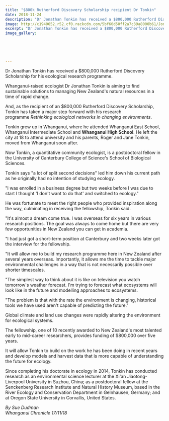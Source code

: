 ```yaml
---
title: "$800k Rutherford Discovery Scholarship recipient Dr Tonkin"
date: 2018-11-24
description: "Dr Jonathan Tonkin has received a $800,000 Rutherford Discovery Scholarship for his ecological research programme..."
image: http://c1940652.r52.cf0.rackcdn.com/5bf60d50ff2a7c39a8000b61/Jonathan-Tonkin-ex-chron-18-nov.jpg
excerpt: "Dr Jonathan Tonkin has received a $800,000 Rutherford Discovery Scholarship for his ecological research programme."
image_gallery:
    
    
    
    
    
---
```


<p><span>Dr Jonathan Tonkin has received a $800,000 Rutherford Discovery Scholarship for his ecological research programme.</span></p>
<p class="element element-paragraph">Whanganui-raised ecologist Dr Jonathan Tonkin is aiming to find sustainable solutions to managing New Zealand's natural resources in a time of rapid change.</p>
<p class="element element-paragraph">And, as the recipient of an $800,000 Rutherford Discovery Scholarship, Tonkin has taken a major step forward with his research programme&nbsp;<em>Rethinking ecological networks in changing environments</em>.</p>
<p class="element element-paragraph">Tonkin grew up in Whanganui, where he attended Whanganui East School, Whanganui Intermediate School and <strong>Whanganui High School</strong>. He left the city at 18 to attend university and his parents, Roger and Jane Tonkin, moved from Whanganui soon after.</p>
<p class="element element-paragraph">Now Tonkin, a quantitative community ecologist, is a postdoctoral fellow in the University of Canterbury College of Science's School of Biological Sciences.</p>
<p class="element element-paragraph">Tonkin says "a lot of split second decisions" led him down his current path as he originally had no intention of studying ecology.</p>
<p class="element element-paragraph">"I was enrolled in a business degree but two weeks before I was due to start I thought 'I don't want to do that' and switched to ecology."</p>
<p class="element element-paragraph">He was fortunate to meet the right people who provided inspiration along the way, culminating in receiving the fellowship, Tonkin said.</p>
<p class="element element-paragraph">"It's almost a dream come true. I was overseas for six years in various research positions. The goal was always to come home but there are very few opportunities in New Zealand you can get in academia.</p>
<p class="element element-paragraph">"I had just got a short-term position at Canterbury and two weeks later got the interview for the fellowship.</p>
<p class="element element-paragraph">"It will allow me to build my research programme here in New Zealand after several years overseas. Importantly, it allows me the time to tackle major environmental challenges in a way that is not necessarily possible over shorter timescales.</p>
<p class="element element-paragraph">"The simplest way to think about it is like on television you watch tomorrow's weather forecast. I'm trying to forecast what ecosystems will look like in the future and modelling approaches to ecosystems.</p>
<p class="element element-paragraph">"The problem is that with the rate the environment is changing, historical tools we have used aren't capable of predicting the future."</p>
<p class="element element-paragraph">Global climate and land use changes were rapidly altering the environment for ecological systems.</p>
<p class="element element-paragraph">The fellowship, one of 10 recently awarded to New Zealand's most talented early to mid-career researchers, provides funding of $800,000 over five years.</p>
<p class="element element-paragraph">It will allow Tonkin to build on the work he has been doing in recent years and develop models and harvest data that is more capable of understanding the future for ecology.</p>
<p class="element element-paragraph">Since completing his doctorate in ecology in 2014, Tonkin has conducted research as an environmental science lecturer at the Xi'an Jiaotong-Liverpool University in Suzhou, China; as a postdoctoral fellow at the Senckenberg Research Institute and Natural History Museum, based in the River Ecology and Conservation Department in Gelnhausen, Germany; and at Oregon State University in Corvallis, United States.</p>
<p class="element element-paragraph"><em>By Sue Dudman</em><br /><em>Whanganui Chronicle 17/11/18</em></p>

